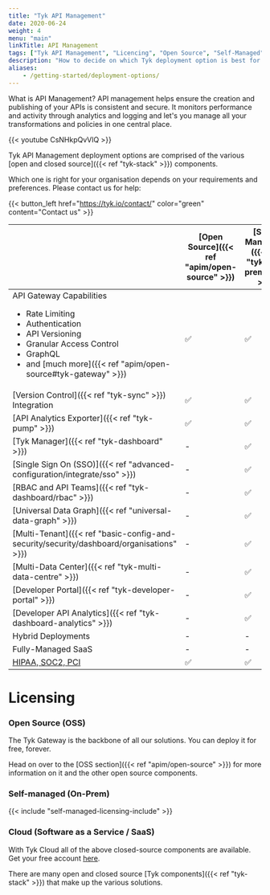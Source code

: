 ```yaml
---
title: "Tyk API Management"
date: 2020-06-24
weight: 4
menu: "main"
linkTitle: API Management
tags: ["Tyk API Management", "Licencing", "Open Source", "Self-Managed", "Tyk Cloud", "API Gateway"]
description: "How to decide on which Tyk deployment option is best for you"
aliases:
    - /getting-started/deployment-options/
---
```


What is API Management? API management helps ensure the creation and publishing of your APIs is consistent and secure. It monitors performance and activity through analytics and logging and let's you manage all your transformations and policies in one central place.

{{< youtube CsNHkpQvVlQ >}}

Tyk API Management deployment options are comprised of the various [open and closed source]({{< ref "tyk-stack" >}}) components.

Which one is right for your organisation depends on your requirements and preferences.  Please contact us for help:

{{< button_left href="https://tyk.io/contact/" color="green" content="Contact us" >}}

|                                                                                                                                                            | [Open Source]({{< ref "apim/open-source" >}})  |   [Self-Managed]({{< ref "tyk-on-premises" >}})      |  [Cloud](https://account.cloud-ara.tyk.io/signup)
|------------------------------------------------------------------------------------------------------------------------------------------------------------|--------------|--------------------|---------
| API Gateway Capabilities <br> <ul><li>Rate Limiting</li><li>Authentication</li> <li>API Versioning</li><li>Granular Access Control</li><li>GraphQL</li>  <li>and [much more]({{< ref "apim/open-source#tyk-gateway" >}})</li></ul> | ✅              |✅	                |✅      
| [Version Control]({{< ref "tyk-sync" >}}) Integration                                                                                                      | ✅		  |✅	              |✅	 
| [API Analytics Exporter]({{< ref "tyk-pump" >}})                                                                                                                           | ✅		      |✅	              |✅	 
| [Tyk Manager]({{< ref "tyk-dashboard" >}})                                                                                                                                     | -	          |✅	              |✅	 
| [Single Sign On (SSO)]({{< ref "advanced-configuration/integrate/sso" >}})                                                                                                                                      | -	          |✅	              |✅	      
| [RBAC and API Teams]({{< ref "tyk-dashboard/rbac" >}})                                                                                                                                    | -	          |✅	              |✅	      
| [Universal Data Graph]({{< ref "universal-data-graph" >}})                                                                                                                                  | -	          |✅	              |✅	      
| [Multi-Tenant]({{< ref "basic-config-and-security/security/dashboard/organisations" >}})                                                                                                                                            | -	          |✅	              |✅	      
| [Multi-Data Center]({{< ref "tyk-multi-data-centre" >}})                                                                                                                                      | -	          |✅	              |✅	      
| [Developer Portal]({{< ref "tyk-developer-portal" >}})                                                                                                                                      | -		      |✅	              |✅	 
| [Developer API Analytics]({{< ref "tyk-dashboard-analytics" >}})                                                                                                                                 | -		      |✅	              |✅	   
| Hybrid Deployments                                                                                                                                         | -		      |-	              |✅
| Fully-Managed SaaS                                                                                                                                         | -		      |-	              |✅
| [HIPAA, SOC2, PCI](https://tyk.io/governance-and-auditing/)| ✅		      |✅	              | -


# Licensing
### Open Source (OSS)
The Tyk Gateway is the backbone of all our solutions. You can deploy it for free, forever.

Head on over to the [OSS section]({{< ref "apim/open-source" >}}) for more information on it and the other open source components.
### Self-managed (On-Prem)

{{< include "self-managed-licensing-include" >}}


### Cloud (Software as a Service / SaaS)
With Tyk Cloud all of the above closed-source components are available. Get your free account [here](https://account.cloud-ara.tyk.io/signup).


There are many open and closed source [Tyk components]({{< ref "tyk-stack" >}}) that make up the various solutions.
